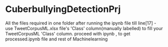 # CuberbullyingDetectionPrj

All the files required in one folder
after running the ipynb file till line[17] - use TweetCorpusML.xlsx file's 'Class' column(manually labelled) to fill your TweetCorpusML 'Class' column. 
proceed with ipynb , to get processed.ipynb file and rest of Machinelearning
